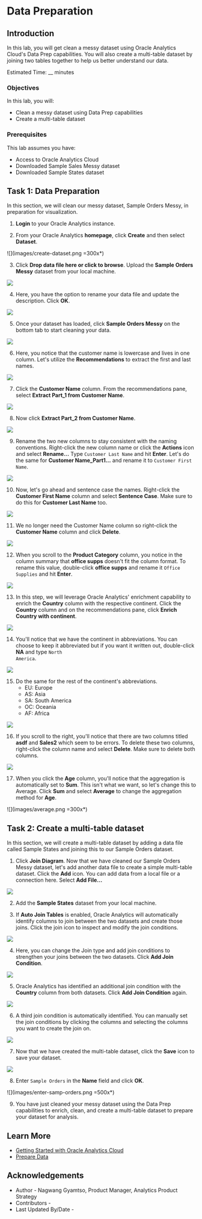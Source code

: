 # Data Preparation

## Introduction

In this lab, you will get clean a messy dataset using Oracle Analytics Cloud's Data Prep capabilities. You will also create a multi-table dataset by joining two tables together to help us better understand our data.

Estimated Time: __ minutes

### Objectives

In this lab, you will:
* Clean a messy dataset using Data Prep capabilities
* Create a multi-table dataset


### Prerequisites

This lab assumes you have:
* Access to Oracle Analytics Cloud
* Downloaded Sample Sales Messy dataset
* Downloaded Sample States dataset


## Task 1: Data Preparation
In this section, we will clean our messy dataset, Sample Orders Messy, in preparation for visualization.

1. **Login** to your Oracle Analytics instance.

2. From your Oracle Analytics **homepage**, click **Create** and then select **Dataset**.

  ![](images/create-dataset.png =300x*)

3. Click **Drop data file here or click to browse**. Upload the **Sample Orders Messy** dataset from your local machine.

  ![](images/drop-data-file.png)

4. Here, you have the option to rename your data file and update the description. Click **OK**.

  ![](images/ok.png)

5. Once your dataset has loaded, click **Sample Orders Messy** on the bottom tab to start cleaning your data.

  ![](images/click-sample-orders.png)

6. Here, you notice that the customer name is lowercase and lives in one column. Let's utilize the **Recommendations** to extract the first and last names.

  ![](images/extract.png)

7. Click the **Customer Name** column. From the recommendations pane, select **Extract Part_1 from Customer Name**.

  ![](images/extract-p1.png)

8. Now click **Extract Part_2 from Customer Name**.

  ![](images/extract-p2.png)

9. Rename the two new columns to stay consistent with the naming conventions. Right-click the new column name or click the **Actions** icon and select **Rename...** Type <code>Customer Last Name</code> and hit **Enter**. Let's do the same for **Customer Name_Part1...** and rename it to <code>Customer First Name</code>.

  ![](images/rename-cols.png)

10. Now, let's go ahead and sentence case the names. Right-click the **Customer First Name** column and select **Sentence Case**. Make sure to do this for **Customer Last Name** too.

  ![](images/sentence-case.png)

11. We no longer need the Customer Name column so right-click the **Customer Name** column and click **Delete**.

  ![](images/delete-customer-name.png)

12. When you scroll to the **Product Category** column, you notice in the column summary that **office supps** doesn't fit the column format. To rename this value, double-click **office supps** and rename it <code>Office Supplies</code> and hit **Enter**.

  ![](images/office-supps.png)

13. In this step, we will leverage Oracle Analytics' enrichment capability to enrich the **Country** column with the respective continent. Click the **Country** column and on the recommendations pane, click **Enrich Country with continent**.

  ![](images/enrich-country.png)

14. You'll notice that we have the continent in abbreviations. You can choose to keep it abbreviated but if you want it written out, double-click **NA** and type <code>North America</code>.

  ![](images/abbreviations.png)

15. Do the same for the rest of the continent's abbreviations.
    * EU: Europe
    * AS: Asia
    * SA: South America
    * OC: Oceania
    * AF: Africa

  ![](images/abbreviation-done.png)

16. If you scroll to the right, you'll notice that there are two columns titled **asdf** and **Sales2** which seem to be errors. To delete these two columns, right-click the column name and select **Delete**. Make sure to delete both columns.

  ![](images/delete-cols.png)


17. When you click the **Age** column, you'll notice that the aggregation is automatically set to **Sum**. This isn't what we want, so let's change this to Average. Click **Sum** and select **Average** to change the aggregation method for **Age**.

  ![](images/average.png =300x*)

## Task 2: Create a multi-table dataset
In this section, we will create a multi-table dataset by adding a data file called Sample States and joining this to our Sample Orders dataset.

1. Click **Join Diagram**. Now that we have cleaned our Sample Orders Messy dataset, let's add another data file to create a simple multi-table dataset. Click the **Add** icon. You can add data from a local file or a connection here. Select **Add File...**

  ![](images/add-dataset.png)

2. Add the **Sample States** dataset from your local machine.

3. If **Auto Join Tables** is enabled, Oracle Analytics will automatically identify columns to join between the two datasets and create those joins. Click the join icon to inspect and modify the join conditions.

  ![](images/join-conditions.png)

4. Here, you can change the Join type and add join conditions to strengthen your joins between the two datasets. Click **Add Join Condition**.

  ![](images/add-join-condition.png)

5. Oracle Analytics has identified an additional join condition with the **Country** column from both datasets. Click **Add Join Condition** again.

  ![](images/add-join.png)

6. A third join condition is automatically identified. You can manually set the join conditions by clicking the columns and selecting the columns you want to create the join on.

  ![](images/join-done.png)

7. Now that we have created the multi-table dataset, click the **Save** icon to save your dataset.

  ![](images/click-save.png)

8. Enter <code>Sample Orders</code> in the **Name** field and click **OK**.

  ![](images/enter-samp-orders.png =500x*)

9. You have just cleaned your messy dataset using the Data Prep capabilities to enrich, clean, and create a multi-table dataset to prepare your dataset for analysis.



## Learn More
* [Getting Started with Oracle Analytics Cloud](https://docs.oracle.com/en/cloud/paas/analytics-cloud/acsgs/what-is-oracle-analytics-cloud.html#GUID-E68C8A55-1342-43BB-93BC-CA24E353D873)
* [Prepare Data](https://docs.oracle.com/en/cloud/paas/analytics-cloud/acubi/prepare-data.html)

## Acknowledgements
* Author - Nagwang Gyamtso, Product Manager, Analytics Product Strategy
* Contributors -
* Last Updated By/Date -
